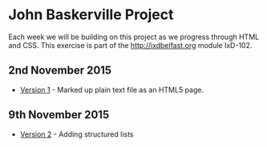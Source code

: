 John Baskerville Project
========================

Each week we will be building on this project as we progress through HTML and CSS. This exercise is part of the <hef>http://ixdbelfast.org</hef> module IxD-102.

2nd November 2015
-----------------

- [Version 1](https://amygrahamie.github.io/John-Baskerville/version1.html) - Marked up plain text file as an HTML5 page.

9th November 2015
-----------------

- [Version 2](https://amygrahamie.github.io/John-Baskerville/version2.html) - Adding structured lists


